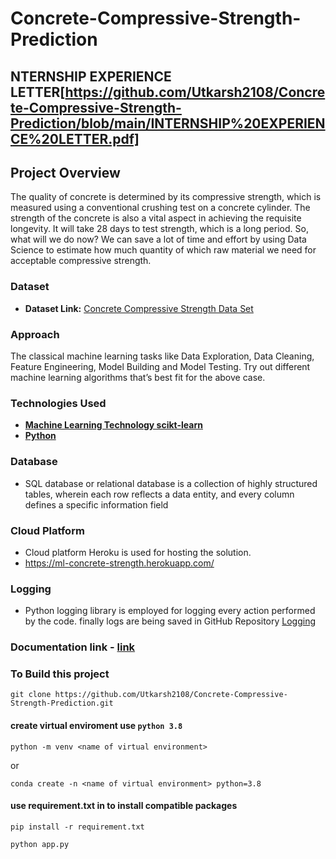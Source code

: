 # Concrete-Compressive-Strength-Prediction

## NTERNSHIP EXPERIENCE LETTER[https://github.com/Utkarsh2108/Concrete-Compressive-Strength-Prediction/blob/main/INTERNSHIP%20EXPERIENCE%20LETTER.pdf]
## Project Overview
The quality of concrete is determined by its compressive strength, which is measured
using a conventional crushing test on a concrete cylinder. The strength of the concrete
is also a vital aspect in achieving the requisite longevity. It will take 28 days to test
strength, which is a long period. So, what will we do now? We can save a lot of time and
effort by using Data Science to estimate how much quantity of which raw material we
need for acceptable compressive strength.

### Dataset
- **Dataset Link:** [Concrete Compressive Strength Data Set](https://www.kaggle.com/datasets/elikplim/concrete-compressive-strength-data-set)

### Approach
The classical machine learning tasks like Data Exploration, Data Cleaning,
Feature Engineering, Model Building and Model Testing. Try out different machine
learning algorithms that’s best fit for the above case.



### Technologies Used
- [**Machine Learning Technology scikt-learn**](https://scikit-learn.org/stable/index.html)
- [**Python**](https://www.python.org/)

### Database
- SQL database or relational database is a collection of highly structured tables, wherein each row reflects a data entity, and every column defines a specific information field

### Cloud Platform
- Cloud platform Heroku is used for hosting the solution.
- https://ml-concrete-strength.herokuapp.com/

### Logging
- Python logging library is employed for logging every action performed by the code. finally logs are being saved in GitHub Repository [Logging](https://github.com/Utkarsh2108/Concrete-Compressive-Strength-Prediction/tree/main/logs)

### Documentation link - [link](https://drive.google.com/drive/folders/1lPuFKlAAFBHBjlp3SOUvCgdePgnEVSGy)
### To Build this project
```
git clone https://github.com/Utkarsh2108/Concrete-Compressive-Strength-Prediction.git
```
#### create virtual enviroment use `python 3.8`
```
python -m venv <name of virtual environment>
```
or
```
conda create -n <name of virtual environment> python=3.8
```
#### use requirement.txt in to install compatible packages
```
pip install -r requirement.txt
```
```
python app.py
```

 
  
